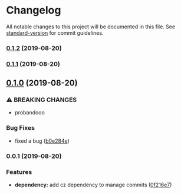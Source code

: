 # Changelog

All notable changes to this project will be documented in this file. See [standard-version](https://github.com/conventional-changelog/standard-version) for commit guidelines.

### [0.1.2](https://github.com/Juandavi1/nub/compare/v0.1.1...v0.1.2) (2019-08-20)

### [0.1.1](https://github.com/Juandavi1/nub/compare/v0.1.0...v0.1.1) (2019-08-20)

## [0.1.0](https://github.com/Juandavi1/nub/compare/v0.0.1...v0.1.0) (2019-08-20)


### ⚠ BREAKING CHANGES

* probandooo

### Bug Fixes

* fixed a bug ([b0e284e](https://github.com/Juandavi1/nub/commit/b0e284e))

### 0.0.1 (2019-08-20)


### Features

* **dependency:** add cz dependency to manage commits ([0f216e7](https://github.com/Juandavi1/nub/commit/0f216e7))
